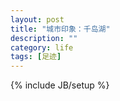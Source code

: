 ```yaml
---
layout: post
title: "城市印象：千岛湖"
description: ""
category: life
tags: [足迹]
---
```

{% include JB/setup %}
